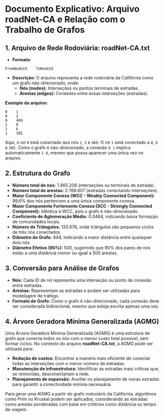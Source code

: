 # Documento Explicativo: Arquivo roadNet-CA e Relação com o Trabalho de Grafos

## 1. Arquivo de Rede Rodoviária: roadNet-CA.txt

- **Formato:**
```
FromNodeId    ToNodeId
```

- **Descrição:**
O arquivo representa a rede rodoviária da Califórnia como um grafo não-direcionado, onde:
    - **Nós (nodes):** Interseções ou pontos terminais de estradas.
    - **Arestas (edges):** Conexões entre essas interseções (estradas).

**Exemplo do arquivo:**
```
0    1
0    2
0    469
1    0
1    6
1    385
```
Aqui, o nó `0` está conectado aos nós `1`, `2` e `469`. O nó `1` está conectado a `0`, `6` e `385`. Como o grafo é não-direcionado, a conexão `0 1` implica automaticamente `1 0`, mesmo que possa aparecer uma única vez no arquivo.

## 2. Estrutura do Grafo

- **Número total de nós:** 1.965.206 (interseções ou terminais de estrada).
- **Número total de arestas:** 2.766.607 (estradas conectando interseções).
- **Maior Componente Conexa (WCC - Weakly Connected Component):** 99,6% dos nós pertencem a uma única componente conexa.
- **Maior Componente Fortemente Conexa (SCC - Strongly Connected Component):** Idêntica à WCC, pois o grafo é não-direcionado.
- **Coeficiente de Aglomeração Médio:** 0.0464, indicando baixa formação de comunidades locais.
- **Número de Triângulos:** 120.676, onde triângulos são pequenos ciclos de três nós conectados.
- **Diâmetro do Grafo:** 849, indicando a maior distância entre quaisquer dois nós.
- **Diâmetro Efetivo (90%):** 500, sugerindo que 90% dos pares de nós estão a uma distância menor ou igual a 500 arestas.

## 3. Conversão para Análise de Grafos

- **Nós:** Cada ID de nó representa uma interseção ou ponto de conexão entre estradas.
- **Arestas:** Representam as estradas e podem ser utilizadas para modelagem de tráfego.
- **Formato de Grafo:** Como o grafo é não-direcionado, cada conexão deve ser considerada bidirecional, mesmo que esteja escrita apenas uma vez.

## 4. Árvore Geradora Mínima Generalizada (AGMG)

Uma Árvore Geradora Mínima Generalizada (AGMG) é uma estrutura de grafo que conecta todos os nós com o menor custo total possível, sem formar ciclos. No contexto do arquivo **roadNet-CA.txt**, a AGMG pode ser utilizada para:

- **Redução de custos:** Encontrar a maneira mais eficiente de conectar todas as interseções com o menor número de estradas.
- **Manutenção de infraestrutura:** Identificar as estradas mais críticas que, se removidas, desconectariam a rede.
- **Planejamento de expansão:** Auxiliar no planejamento de novas estradas para garantir a conectividade mínima necessária.

Para gerar uma AGMG a partir do grafo rodoviário da Califórnia, algoritmos como Prim ou Kruskal podem ser aplicados, considerando as estradas como arestas ponderadas com base em critérios como distância ou tempo de viagem.
```
